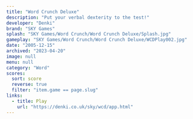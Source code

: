 ```yaml
---
title: "Word Crunch Deluxe"
description: "Put your verbal dexterity to the test!"
developer: "Denki"
brand: "SKY Games"
splash: "SKY Games/Word Crunch/Word Crunch Deluxe/Splash.jpg"
gameplay: "SKY Games/Word Crunch/Word Crunch Deluxe/WCDPlay002.jpg"
date: "2005-12-15"
archived: "2023-04-20"
image: null
menu: null
category: "Word"
scores:
  sort: score
  reverse: true
  filter: "item.game == page.slug"
links:
  - title: Play
    url: "https://denki.co.uk/sky/wcd/app.html"
---
```

